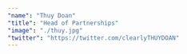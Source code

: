 ```yaml
---
"name": "Thuy Doan"
"title": "Head of Partnerships"
"image": "./thuy.jpg"
"twitter": "https://twitter.com/clearlyTHUYDOAN"
---
```

